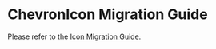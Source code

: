 # ChevronIcon Migration Guide

Please refer to the [Icon Migration Guide.](../Icon/Icon.migration.md)
